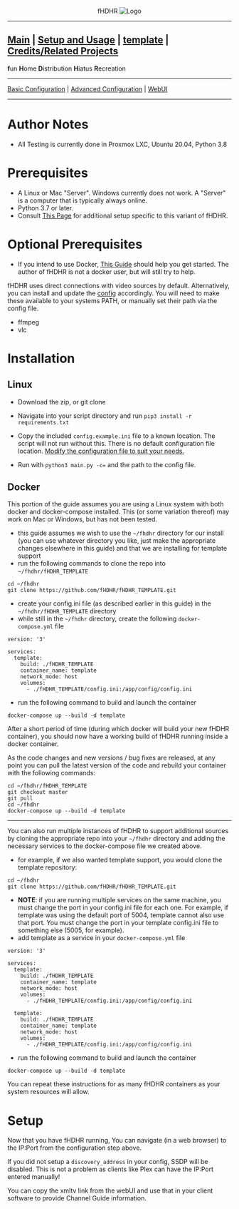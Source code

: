 <p align="center">fHDHR    <img src="images/logo.ico" alt="Logo"/></p>

---
[Main](README.md)  |  [Setup and Usage](Usage.md)  |  [template](Origin.md)  |  [Credits/Related Projects](Related-Projects.md)
---
**f**un
**H**ome
**D**istribution
**H**iatus
**R**ecreation

---

[Basic Configuration](Config.md)  | [Advanced Configuration](ADV_Config.md) |  [WebUI](WebUI.md)

---

# Author Notes

* All Testing is currently done in Proxmox LXC, Ubuntu 20.04, Python 3.8


# Prerequisites

* A Linux or Mac "Server". Windows currently does not work. A "Server" is a computer that is typically always online.
* Python 3.7 or later.
* Consult [This Page](Origin.md) for additional setup specific to this variant of fHDHR.


# Optional Prerequisites
* If you intend to use Docker, [This Guide](https://docs.docker.com/get-started/) should help you get started. The author of fHDHR is not a docker user, but will still try to help.

fHDHR uses direct connections with video sources by default. Alternatively, you can install and update the [config](Config.md) accordingly. You will need to make these available to your systems PATH, or manually set their path via the config file.

* ffmpeg
* vlc


# Installation

## Linux

* Download the zip, or git clone
* Navigate into your script directory and run `pip3 install -r requirements.txt`
* Copy the included `config.example.ini` file to a known location. The script will not run without this. There is no default configuration file location. [Modify the configuration file to suit your needs.](Config.md)

* Run with `python3 main.py -c=` and the path to the config file.


## Docker
This portion of the guide assumes you are using a Linux system with both docker and docker-compose installed. This (or some variation thereof) may work on Mac or Windows, but has not been tested.

* this guide assumes we wish to use the `~/fhdhr` directory for our install (you can use whatever directory you like, just make the appropriate changes elsewhere in this guide) and that we are installing for template support
* run the following commands to clone the repo into `~/fhdhr/fHDHR_TEMPLATE`
```
cd ~/fhdhr
git clone https://github.com/fHDHR/fHDHR_TEMPLATE.git
```
* create your config.ini file (as described earlier in this guide) in the `~/fhdhr/fHDHR_TEMPLATE` directory
* while still in the `~/fhdhr` directory, create the following `docker-compose.yml` file
```
version: '3'

services:
  template:
    build: ./fHDHR_TEMPLATE
    container_name: template
    network_mode: host
    volumes:
      - ./fHDHR_TEMPLATE/config.ini:/app/config/config.ini
```
* run the following command to build and launch the container
```
docker-compose up --build -d template
```

After a short period of time (during which docker will build your new fHDHR container), you should now have a working build of fHDHR running inside a docker container.

As the code changes and new versions / bug fixes are released, at any point you can pull the latest version of the code and rebuild your container with the following commands:
```
cd ~/fhdhr/fHDHR_TEMPLATE
git checkout master
git pull
cd ~/fhdhr
docker-compose up --build -d template
```
<hr />

You can also run multiple instances of fHDHR to support additional sources by cloning the appropriate repo into your `~/fhdhr` directory and adding the necessary services to the docker-compose file we created above.

* for example, if we also wanted template support, you would clone the template repository:
```
cd ~/fhdhr
git clone https://github.com/fHDHR/fHDHR_TEMPLATE.git
```
* **NOTE**: if you are running multiple services on the same machine, you must change the port in your config.ini file for each one. For example, if template was using the default port of 5004, template cannot also use that port. You must change the port in your template config.ini file to something else (5005, for example).
* add template as a service in your `docker-compose.yml` file
```
version: '3'

services:
  template:
    build: ./fHDHR_TEMPLATE
    container_name: template
    network_mode: host
    volumes:
      - ./fHDHR_TEMPLATE/config.ini:/app/config/config.ini

  template:
    build: ./fHDHR_TEMPLATE
    container_name: template
    network_mode: host
    volumes:
      - ./fHDHR_TEMPLATE/config.ini:/app/config/config.ini
```
* run the following command to build and launch the container
```
docker-compose up --build -d template
```

You can repeat these instructions for as many fHDHR containers as your system resources will allow.

# Setup

Now that you have fHDHR running, You can navigate (in a web browser) to the IP:Port from the configuration step above.

If you did not setup a `discovery_address` in your config, SSDP will be disabled. This is not a problem as clients like Plex can have the IP:Port entered manually!

You can copy the xmltv link from the webUI and use that in your client software to provide Channel Guide information.
